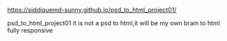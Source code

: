 https://siddiquemd-sunny.github.io/psd_to_html_project01/

psd_to_html_project01
it is not a psd to html,it will be my own brain to html fully responsive
